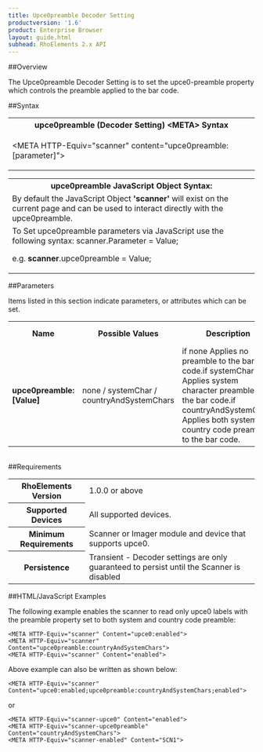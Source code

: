 ```yaml
---
title: Upce0preamble Decoder Setting
productversion: '1.6'
product: Enterprise Browser
layout: guide.html
subhead: RhoElements 2.x API
---
```


##Overview

The Upce0preamble Decoder Setting is to set the upce0-preamble property which controls the preamble applied to the bar code.

##Syntax

<table class="re-table"><tr><th class="tableHeading">upce0preamble (Decoder Setting) &lt;META&gt; Syntax
</th></tr><tr><td class="clsSyntaxCells clsOddRow"><p>&lt;META HTTP-Equiv="scanner" content="upce0preamble:[parameter]"&gt;</p></td></tr></table>
<table class="re-table"><tr><th class="tableHeading">upce0preamble JavaScript Object Syntax:</th></tr><tr><td class="clsSyntaxCells clsOddRow">
By default the JavaScript Object <b>'scanner'</b> will exist on the current page and can be used to interact directly with the upce0preamble.
</td></tr><tr><td class="clsSyntaxCells clsEvenRow">
To Set upce0preamble parameters via JavaScript use the following syntax: scanner.Parameter = Value;
<P />e.g. <b>scanner</b>.upce0preamble = Value;
</td></tr></table>

##Parameters


Items listed in this section indicate parameters, or attributes which can be set.
<table class="re-table"><col width="20%" /><col width="20%" /><col width="38%" /><col width="22%" /><tr><th class="tableHeading">Name</th><th class="tableHeading">Possible Values</th><th class="tableHeading">Description</th><th class="tableHeading">Default Value</th></tr><tr><td class="clsSyntaxCells clsOddRow"><b>upce0preamble:[Value]
</b></td><td class="clsSyntaxCells clsOddRow">none / systemChar / countryAndSystemChars</td><td class="clsSyntaxCells clsOddRow">if none Applies no preamble to the bar code.if systemChar Applies system character preamble to the bar code.if countryAndSystemChars Applies both system and country code preamble to the bar code.</td><td class="clsSyntaxCells clsOddRow">Device specific</td></tr></table>
<table class="re-table"><col width="78%" /><col width="8%" /><col width="1%" /><col width="5%" /><col width="1%" /><col width="5%" /><col width="2%" /></table>





##Requirements

<table class="re-table"><tr><th class="tableHeading">RhoElements Version</th><td class="clsSyntaxCell clsEvenRow">1.0.0 or above
</td></tr><tr><th class="tableHeading">Supported Devices</th><td class="clsSyntaxCell clsOddRow">All supported devices.</td></tr><tr><th class="tableHeading">Minimum Requirements</th><td class="clsSyntaxCell clsOddRow">Scanner or Imager module and device that supports upce0.</td></tr><tr><th class="tableHeading">Persistence</th><td class="clsSyntaxCell clsEvenRow">Transient - Decoder settings are only guaranteed to persist until the Scanner is disabled</td></tr></table>


##HTML/JavaScript Examples

The following example enables the scanner to read only upce0 labels with the preamble property set to both system and country code preamble:

	<META HTTP-Equiv="scanner" Content="upce0:enabled">
	<META HTTP-Equiv="scanner" Content="upce0preamble:countryAndSystemChars">
	<META HTTP-Equiv="scanner" Content="enabled">
	
Above example can also be written as shown below:

	<META HTTP-Equiv="scanner" Content="upce0:enabled;upce0preamble:countryAndSystemChars;enabled">
	
or

	<META HTTP-Equiv="scanner-upce0" Content="enabled">
	<META HTTP-Equiv="scanner-upce0preamble" Content="countryAndSystemChars">
	<META HTTP-Equiv="scanner-enabled" Content="SCN1">
	





